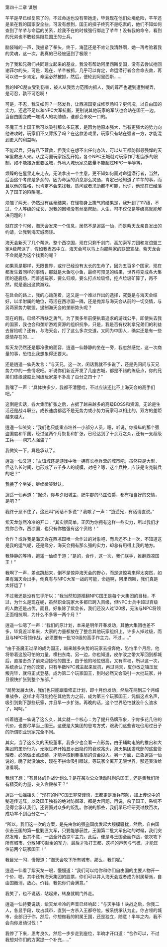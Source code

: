 第四十二章 谋划


芊芊是早已经复原了的，不过命运也没有带她走，毕竟现在他们处境危险，芊芊还是呆在我的国家安全些。可没有想到，国王的探子终究不是吃素的，他们不知如何查到了芊芊与命运的关系，趁我不在的时候强行绑走了芊芊！没有我的命令，看到的兄弟也不敢轻易阻拦国王的士兵。

脑袋嗡的一声，我握紧了拳头，终于，海蓝还是不肯让我清静啊，她一再考验着我的灵魂，这一次，我真的已经被逼到了极限！

为了我和兄弟们共同建立起来的基业，我没有帮助阿里西斯复国，没有去尝试抢回谢菲尔的头，可是，现在，芊芊被抓，几乎可以肯定，命运潜行者会舍命去救，再可以进一步肯定，命运必然被抓，然后，便轮到阿里西斯……

我的NPC朋友受到伤害，被人从我势力范围内抓人，我的尊严也遭到遭到嘲弄，是可忍，孰不可忍啊！

可是，不忍，我又如何？一怒发兵，让西凉国变成修罗场吗？更何况，以自由国的实力，还远不足以和NPC大军抗衡，更别说其他玩家的军队也会站在国王一边。当自由国变成一堆诱人的功勋值，谁都会来咬一口的。

圣魔王当上国王后可以吸引那么多玩家，是因为他原本强大，当有更强大的势力向他进攻时，玩家们不又背叛了吗？在这款游戏里，玩家只有站在强者一方，才能混到更大的利益啊。

不能起兵，只有私下营救，但我实在想不出任何办法，可以从王都防御最强悍的天牢里救出人来。从昆河国玩家叛乱开始，各个NPC王城就对玩家作了相当多的限制，如不能接近重要区域，外地入城玩家总数量不能超过NPC一半等等。

烦躁的在屋里走来走去，无法拿出一个主意，更不知如何面对命运潜行者，当然，后面这个考虑是多余的，因为命运的消息那么灵通，肯定已经知道了芊芊的事，而且以他的性格，也肯定不会来找我，质问或者求助都不可能，也许，他现在已经落入了国王的陷阱呢。

烦恼了两天，仍然没有丝毫结果，在怪物身上撒气的结果是，我升到了117级，不过，个人等级的成长，对我的困境没有丝毫帮助。人生，可不仅仅是等级高就能解决问题的！

就在这个时候，海天会发来一个信息，居然不是逍遥一仙，而是紫天龙亲自发出的约请，让我到海天城面谈。

海天会新灭了几个帮派，整个西凉国，现在只剩千剑门、高加索军刀团和友谊盟三家A级帮派了，假如我表态中立，海天会可以马上向那两家的联盟宣战，紫天龙会不会就是为这个找我的呢？

如果真是那样，无限世界，或许已经没有太长的生命了，因为五百多个国家，现在都发生着同样的事情，那就是大鱼吃小鱼，最终可预见的结果，世界将变成各大集团的逐鹿场，而普通玩家，要么归顺，要么打点垃圾怪，挖点垃圾矿算了，再不然，就是退出这款游戏。

在赴会的路上，我的心动荡着，这又是一个难以作出的选择，究竟是与海天会结好，以半附属的地位，苟活在西凉国一隅，还是抛弃与海天会从前的一切交情，与另两家势力联盟，遏制海天会的垄断势头呢？

现在的我，已经不再缺乏勇气，为了我多年前便执着追求的游戏公平，即使失去我的国家，我也会和垄断游戏资源的组织抗争，只是，我是否有权利拿兄弟们的利益去冒险呢？还有，与海天会，打了这么多次交道，又同为中国人，确实还是有一些感情存在的……

紫天龙仍然还是那冷傲的面容，逍遥一仙静静的坐在一旁，我忽然感觉，这一次商量的事，恐怕比我想象得还要大。

还是逍遥一仙先发言：“与天兄，这一次，闲话我就不多说了，还是先问问与天兄势力中的一些情况吧。听说你们新近开发了几座古城，都是不错的练级点，你的兄弟们练级速度比同级玩家差不多高了百分之四十？”

我嘿了一声：“具体快多少，我都不清楚哈，不过应该还比不上海天会的高手们吧。”

这倒是实话，各大集团扩张之后，占据了越来越多的高级BOSS和资源，无论是生活还是战斗职业，成长速度都远不是无势力或小势力玩家可以相比的，双方的差距越来越大。

逍遥一仙笑笑：“我们也只能重点培养一小部分人员，嗯，听说，你操纵的那个强盗国度和平国，经过这两个月恢复和扩张，已经达到了十余万之众，还有一支超级工兵——洞穴人强盗？”

我微笑一下，算是承认了。

逍遥一仙又道：“友谊城还是游戏中唯一拥有长枪兵营的城市吧，虽然只是大型，但这么长时间，也形成了五千多人的规模，对吧？嗯，这个兵种，应该是专克骑兵的吧？”

我换了个坐姿，继续微笑默认。

逍遥一仙再道：“据说，你与夕阳城主、肥牛郡的马兹伯爵，都有相当好的交情，是吧？”

我终于忍不住了，这还叫“闲话不多说”？我咳了一声：“逍遥兄，有话请直说。”

紫天龙忽然冷冷的开口：“其实很简单，正因为你拥有这样一些实力，所以我们才找你合作，西凉国，也只有你勉强有这个资格！”

合作？或许我是海天会在西凉国唯一合作过的对象吧，而且还不止一次，不知道这是我的运气呢，还是缘分，海天会拥有那么强的实力，却总有用得上我的地方。

我静静的等待，逍遥一仙终于道：“是的，合作，这一次，我们联手，推翻西凉国王！”

我啊了一声，差点跳起来，倒不是惊异海天会的野心，而是这惊喜来得太突然，如果有海天会出手，倒真有与NPC大军一战的可能，命运啊，阿里西斯，我们真是太好运了！

不过我还是没有忘乎所以：“我当然知道推翻NPC国王是每个大集团的目标，不过，为什么是现在呢，虽然职业玩家大多都已跨入百级，但NPC士兵中超过百级的人数还是占优，而且，好象除了紫会长，我们还没人过120级，无法与NPC将领正面相抗啊，为什么不多等一两个月？”

逍遥一仙嗯了一声：“我们的原计划，本来是明年开春发动，其他大集团也差不多，毕竟近半年来，大家的力量都放在了整合其他玩家组织上，许多人掉过级，而且与NPC将领作战，必须要有一批120级的高手作主力。不过……”

“由于圣魔王过早的成为国王，越来越多失势的玩家去投奔他，恐怕半个月后，他将带着这股可怕的力量，横扫东南。另一边，你也知道，皮尔改之带大军回到都城后，直接击杀了前来迎接他的国王，由于他的地位很高，又有军权，所以这一次，系统承认了他的政变，只有半数NPC城主起来反抗，再过两天，皮尔改之镇压反叛完毕，就将正式登基，成为第二个玩家国王，到时必然又会吸引一大批玩家，并且很快扩张到整个东部。”

“局势发展太快，我们也只能跟着修正计划，即十月份发动，然后花两到三个月结束战争，这样才有可能抢在其他势力之前，成为第三个玩家国王，凭借这点名声，吸引到剩下那些玩家，并且早一步扩张。再晚的话，这个世界恐怕就没什么油水了，呵呵。”

听着逍遥一仙说了这么久，其实就一个核心：为了提升品牌形象，宁肯多花几倍的代价，也要尽早当上国王。这便是大集团的思考方式，跟我们这些省吃俭用过日子的所谓职业玩家完全不同。

其实，当了这么久的天极董事，我多少也会看一点形势，由于辅助电脑的推出和大集团的垄断行为，无限世界开始显示出隐约的衰败兆头，海天集团游戏部的这些管理者，必须做出点成绩，才能争取到董事局的资金投入。另一方面，正象逍遥一仙说的，晚了就没油水，现在不拼命吸引眼球，等玩家全离开无限世界，那还表演给谁看啊。

我想了想：“有具体的作战计划么？是在某次公众活动时刺杀国王，还是集我们所有精英的力量，突入宫殿杀王？”

逍遥一仙摇摇头：“现在的NPC国王非常谨慎，王都更是重兵布防，加上传说中的秘道传送阵，以及国王独有的绝对防御罩，都是大问题，再说，杀了国王，系统不见得会承认我们，还要面对众多的叛乱。你说的那些，我们早已经研究过数百次，成功率不到百分之一。”

“所以，我们这一次的方案，是先由你的强盗国度发起大规模骚扰，然后，自由国伏击王国的第一批剿匪大军，只要能够获胜，王国第二批大军出动的时候，我们突然发难，出其不意，一战全歼西凉军主力。此后，便是与王国全面作战，依次攻下所有城市，分散NPC剩余的军力，最后才攻打王都，这样的声势与气概，才能压住前两个玩家国王！”

我目光一闪，慢慢道：“海天会攻下所有城市，那么，我们呢。”

逍遥一仙看了紫天龙一眼，慢慢道：“我们可以给你和你们自由国的主要人物开一个价，嗯，其中还有海天集团的股票，你们可以并入海天会或者成为附属帮派，自由国撤消，放心，价钱，我包你们会满意。”

我笑了，也不说话，站起来，转身就朝门外走。

逍遥一仙待要说话，紫天龙冷冷的声音已经响起：“与天争锋！决战之后，你我二人，各显手段，攻占城市，直到一方杀入王都夺位，被系统承认为止。你占领的城市，全部归于你，然后，你想做我的附属王国，还是独立，随意！半年之内，我不会向你发动讨伐！”

我停了下来，思考良久，然后一步步走到座位，半晌才开口道：“合作可以，不过我想对你们的方案提一个补充……”






